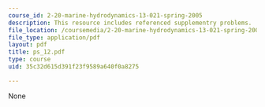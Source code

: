 ```yaml
---
course_id: 2-20-marine-hydrodynamics-13-021-spring-2005
description: This resource includes referenced supplementry problems.
file_location: /coursemedia/2-20-marine-hydrodynamics-13-021-spring-2005/35c32d615d391f23f9589a640f0a8275_ps_12.pdf
file_type: application/pdf
layout: pdf
title: ps_12.pdf
type: course
uid: 35c32d615d391f23f9589a640f0a8275

---
```

None